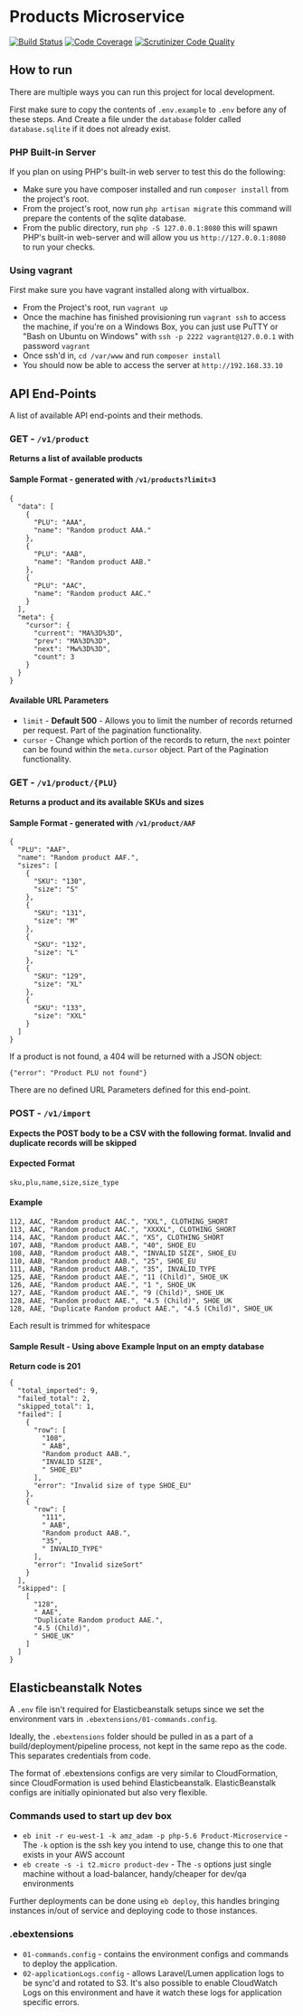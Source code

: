 # Products Microservice

[![Build Status](https://scrutinizer-ci.com/b/adamprescott/products-microservice/badges/build.png?b=master&s=fe5929c21b55f4131ea1263b1c1dd5ccf1bd96f9)](https://scrutinizer-ci.com/b/adamprescott/products-microservice/build-status/master)
[![Code Coverage](https://scrutinizer-ci.com/b/adamprescott/products-microservice/badges/coverage.png?b=master&s=e23c10bb825c8157295616f4195a8ea5700770f7)](https://scrutinizer-ci.com/b/adamprescott/products-microservice/?branch=master)
[![Scrutinizer Code Quality](https://scrutinizer-ci.com/b/adamprescott/products-microservice/badges/quality-score.png?b=master&s=05bb8c183a14e97dfae208e63f55fcd7e3a3bb2d)](https://scrutinizer-ci.com/b/adamprescott/products-microservice/?branch=master)

## How to run

There are multiple ways you can run this project for local development.

First make sure to copy the contents of `.env.example` to `.env` before any of these steps. And Create a file under the `database` folder called `database.sqlite` if it does not already exist.

### PHP Built-in Server
If you plan on using PHP's built-in web server to test this do the following:

* Make sure you have composer installed and run `composer install` from the project's root.
* From the project's root, now run `php artisan migrate` this command will prepare the contents of the sqlite database.
* From the public directory, run `php -S 127.0.0.1:8080` this will spawn PHP's built-in web-server and will
allow you us `http://127.0.0.1:8080` to run your checks.

### Using vagrant
First make sure you have vagrant installed along with virtualbox.

* From the Project's root, run `vagrant up`
* Once the machine has finished provisioning run `vagrant ssh` to access the machine,
if you're on a Windows Box, you can just use PuTTY or "Bash on Ubuntu on Windows" with `ssh -p 2222 vagrant@127.0.0.1`
with password `vagrant`
* Once ssh'd in, `cd /var/www` and run `composer install`
* You should now be able to access the server at `http://192.168.33.10`

## API End-Points
A list of available API end-points and their methods.

### GET - `/v1/product`
**Returns a list of available products**

#### Sample Format - generated with `/v1/products?limit=3`
```
{
  "data": [
    {
      "PLU": "AAA",
      "name": "Random product AAA."
    },
    {
      "PLU": "AAB",
      "name": "Random product AAB."
    },
    {
      "PLU": "AAC",
      "name": "Random product AAC."
    }
  ],
  "meta": {
    "cursor": {
      "current": "MA%3D%3D",
      "prev": "MA%3D%3D",
      "next": "Mw%3D%3D",
      "count": 3
    }
  }
}
```

#### Available URL Parameters
* `limit` - **Default 500** - Allows you to limit the number of records returned per request. Part of the pagination functionality.
* `cursor` - Change which portion of the records to return, the `next` pointer can be found within the `meta.cursor` object.
Part of the Pagination functionality.

### GET - `/v1/product/{PLU}`
**Returns a product and its available SKUs and sizes**

#### Sample Format - generated with `/v1/product/AAF`
```
{
  "PLU": "AAF",
  "name": "Random product AAF.",
  "sizes": [
    {
      "SKU": "130",
      "size": "S"
    },
    {
      "SKU": "131",
      "size": "M"
    },
    {
      "SKU": "132",
      "size": "L"
    },
    {
      "SKU": "129",
      "size": "XL"
    },
    {
      "SKU": "133",
      "size": "XXL"
    }
  ]
}
```
If a product is not found, a 404 will be returned with a JSON object:
```
{"error": "Product PLU not found"}
```

There are no defined URL Parameters defined for this end-point.

### POST - `/v1/import`
**Expects the POST body to be a CSV with the following format. Invalid and duplicate records will be skipped**

#### Expected Format
```
sku,plu,name,size,size_type
```

#### Example
```
112, AAC, "Random product AAC.", "XXL", CLOTHING_SHORT
113, AAC, "Random product AAC.", "XXXXL", CLOTHING_SHORT
114, AAC, "Random product AAC.", "XS", CLOTHING_SHORT
107, AAB, "Random product AAB.", "40", SHOE_EU
108, AAB, "Random product AAB.", "INVALID SIZE", SHOE_EU
110, AAB, "Random product AAB.", "25", SHOE_EU
111, AAB, "Random product AAB.", "35", INVALID_TYPE
125, AAE, "Random product AAE.", "11 (Child)", SHOE_UK
126, AAE, "Random product AAE.", "1 ", SHOE_UK
127, AAE, "Random product AAE.", "9 (Child)", SHOE_UK
128, AAE, "Random product AAE.", "4.5 (Child)", SHOE_UK
128, AAE, "Duplicate Random product AAE.", "4.5 (Child)", SHOE_UK
```
Each result is trimmed for whitespace

#### Sample Result - Using above Example Input on an empty database
**Return code is 201**
```
{
  "total_imported": 9,
  "failed_total": 2,
  "skipped_total": 1,
  "failed": [
    {
      "row": [
        "108",
        " AAB",
        "Random product AAB.",
        "INVALID SIZE",
        " SHOE_EU"
      ],
      "error": "Invalid size of type SHOE_EU"
    },
    {
      "row": [
        "111",
        " AAB",
        "Random product AAB.",
        "35",
        " INVALID_TYPE"
      ],
      "error": "Invalid sizeSort"
    }
  ],
  "skipped": [
    [
      "128",
      " AAE",
      "Duplicate Random product AAE.",
      "4.5 (Child)",
      " SHOE_UK"
    ]
  ]
}
```

## Elasticbeanstalk Notes

A `.env` file isn't required for Elasticbeanstalk setups since we set the environment vars in `.ebextensions/01-commands.config`.

Ideally, the `.ebextensions` folder should be pulled in as a part of a build/deployment/pipeline process, 
not kept in the same repo as the code. This separates credentials from code.

The format of .ebextensions configs are very similar to CloudFormation, since CloudFormation is used behind Elasticbeanstalk.
ElasticBeanstalk configs are initially opinionated but also very flexible.

### Commands used to start up dev box
* `eb init -r eu-west-1 -k amz_adam -p php-5.6 Product-Microservice` - The `-k` option is the ssh key
you intend to use, change this to one that exists in your AWS account
* `eb create -s -i t2.micro product-dev` - The `-s` options just single machine without a load-balancer,
handy/cheaper for dev/qa environments

Further deployments can be done using `eb deploy`, this handles bringing instances in/out of service
and deploying code to those instances.

### .ebextensions
* `01-commands.config` - contains the environment configs and commands to deploy the application.
* `02-applicationLogs.config` - allows Laravel/Lumen application logs to be sync'd and rotated to S3.
It's also possible to enable CloudWatch Logs on this environment and have it watch these logs for application
specific errors.